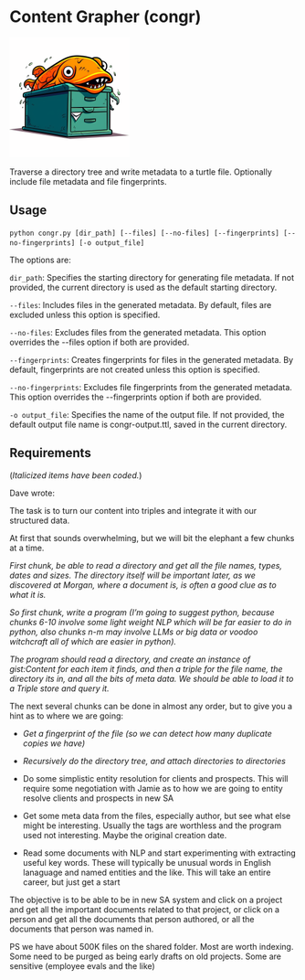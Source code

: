 Content Grapher (congr)
=====

![conger on a file cabinet](./media/conger-on-a-file-cabinet-210x210.png)

Traverse a directory tree and write metadata to a turtle file. Optionally include file metadata and file fingerprints.

Usage
-----

`python congr.py [dir_path] [--files] [--no-files] [--fingerprints] [--no-fingerprints] [-o output_file]`

The options are:

`dir_path`: Specifies the starting directory for generating file metadata. If not provided, the current directory is used as the default starting directory.

`--files`: Includes files in the generated metadata. By default, files are excluded unless this option is specified.

`--no-files`: Excludes files from the generated metadata. This option overrides the --files option if both are provided.

`--fingerprints`: Creates fingerprints for files in the generated metadata. By default, fingerprints are not created unless this option is specified.

`--no-fingerprints`: Excludes file fingerprints from the generated metadata. This option overrides the --fingerprints option if both are provided.

`-o output_file`: Specifies the name of the output file. If not provided, the default output file name is congr-output.ttl, saved in the current directory.

Requirements
-----

(*Italicized items have been coded.*)

Dave wrote:

The task is to turn our content into triples and integrate it with our structured data.  

At first that sounds overwhelming, but we will bit the elephant a few chunks at a time. 

*First chunk, be able to read a directory and get all the file names, types, dates and sizes. The directory itself will be important later, as we discovered at Morgan, where a document is, is often a good clue as to what it is.*

*So first chunk, write a program (I’m going to suggest python, because chunks 6-10 involve some light weight NLP which will be far easier to do in python, also chunks n-m may involve LLMs or big data or voodoo witchcraft all of which are easier in python).*

*The program should read a directory, and create an instance of gist:Content for each item it finds, and then a triple for the file name, the directory its in, and all the bits of meta data.  We should be able to load it to a Triple store and query it.*

The next several chunks can be done in almost any order, but to give you a hint as to where we are going:

- *Get a fingerprint of the file (so we can detect how many duplicate copies we have)*
- *Recursively do the directory tree, and attach directories to directories*

- Do some simplistic entity resolution for clients and prospects.  This will require some negotiation with Jamie as to how we are going to entity resolve clients and prospects in new SA
- Get some meta data from the files, especially author, but see what else might be interesting.  Usually the tags are worthless and the program used not interesting.  Maybe the original creation date.
- Read some documents with NLP and start experimenting with extracting useful key words.  These will typically be unusual words in English lanaguage and named entities and the like.  This will take an entire career, but just get a start

The objective is to be able to be in new SA system and click on a project and get all the important documents related to that project, or click on a person and get all the documents that person authored, or all the documents that person was named in.  

PS we have about 500K files on the shared folder.  Most are worth indexing.  Some need to be purged as being early drafts on old projects.  Some are sensitive (employee evals and the like)

